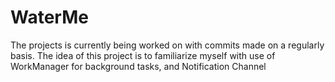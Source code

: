 # WaterMe
The projects is currently being worked on with commits made on a regularly basis. The idea of this project
is to familiarize myself with use of WorkManager for background tasks, and Notification Channel
